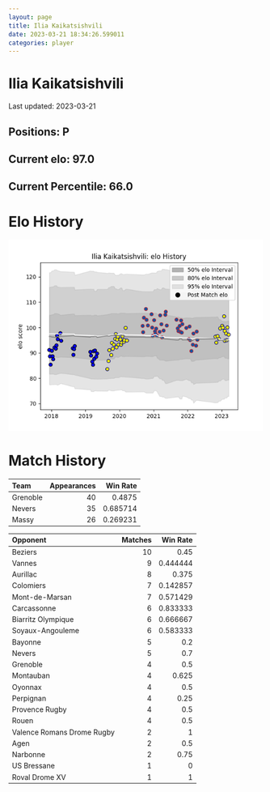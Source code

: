 ```yaml
---  
layout: page  
title: Ilia Kaikatsishvili  
date: 2023-03-21 18:34:26.599011  
categories: player  
---
```

# Ilia Kaikatsishvili


Last updated: 2023-03-21
## Positions: P

## Current elo: 97.0

## Current Percentile: 66.0

# Elo History


![elo history](history_IliaKaikatsishvili.png)
# Match History


| Team     |   Appearances |   Win Rate |
|:---------|--------------:|-----------:|
| Grenoble |            40 |   0.4875   |
| Nevers   |            35 |   0.685714 |
| Massy    |            26 |   0.269231 |

| Opponent                   |   Matches |   Win Rate |
|:---------------------------|----------:|-----------:|
| Beziers                    |        10 |   0.45     |
| Vannes                     |         9 |   0.444444 |
| Aurillac                   |         8 |   0.375    |
| Colomiers                  |         7 |   0.142857 |
| Mont-de-Marsan             |         7 |   0.571429 |
| Carcassonne                |         6 |   0.833333 |
| Biarritz Olympique         |         6 |   0.666667 |
| Soyaux-Angouleme           |         6 |   0.583333 |
| Bayonne                    |         5 |   0.2      |
| Nevers                     |         5 |   0.7      |
| Grenoble                   |         4 |   0.5      |
| Montauban                  |         4 |   0.625    |
| Oyonnax                    |         4 |   0.5      |
| Perpignan                  |         4 |   0.25     |
| Provence Rugby             |         4 |   0.5      |
| Rouen                      |         4 |   0.5      |
| Valence Romans Drome Rugby |         2 |   1        |
| Agen                       |         2 |   0.5      |
| Narbonne                   |         2 |   0.75     |
| US Bressane                |         1 |   0        |
| Roval Drome XV             |         1 |   1        |